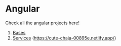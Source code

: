 # Angular

Check all the angular projects here!

1. [Bases](./01-bases/)
2. [Services](./02-services/) (https://cute-chaja-00895e.netlify.app/)